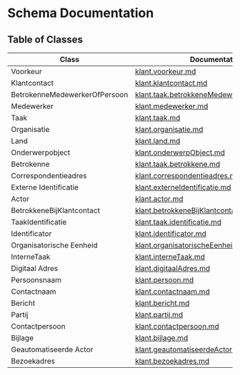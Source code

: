 # Schema Documentation

## Table of Classes

| Class | Documentation |
|-------|--------------|
| Voorkeur | [klant.voorkeur.md](klant.voorkeur.md) |
| Klantcontact | [klant.klantcontact.md](klant.klantcontact.md) |
| BetrokenneMedewerkerOfPersoon | [klant.taak.betrokkeneMedewerkerOfPersoon.md](klant.taak.betrokkeneMedewerkerOfPersoon.md) |
| Medewerker | [klant.medewerker.md](klant.medewerker.md) |
| Taak | [klant.taak.md](klant.taak.md) |
| Organisatie | [klant.organisatie.md](klant.organisatie.md) |
| Land | [klant.land.md](klant.land.md) |
| Onderwerpobject | [klant.onderwerpObject.md](klant.onderwerpObject.md) |
| Betrokenne | [klant.taak.betrokkene.md](klant.taak.betrokkene.md) |
| Correspondentieadres | [klant.correspondentieadres.md](klant.correspondentieadres.md) |
| Externe Identificatie | [klant.externeIdentificatie.md](klant.externeIdentificatie.md) |
| Actor | [klant.actor.md](klant.actor.md) |
| BetrokkeneBijKlantcontact | [klant.betrokkeneBijKlantcontact.md](klant.betrokkeneBijKlantcontact.md) |
| TaakIdentificatie | [klant.taak.identificatie.md](klant.taak.identificatie.md) |
| Identificator | [klant.identificator.md](klant.identificator.md) |
| Organisatorische Eenheid | [klant.organisatorischeEenheid.md](klant.organisatorischeEenheid.md) |
| InterneTaak | [klant.interneTaak.md](klant.interneTaak.md) |
| Digitaal Adres | [klant.digitaalAdres.md](klant.digitaalAdres.md) |
| Persoonsnaam | [klant.persoon.md](klant.persoon.md) |
| Contactnaam | [klant.contactnaam.md](klant.contactnaam.md) |
| Bericht | [klant.bericht.md](klant.bericht.md) |
| Partij | [klant.partij.md](klant.partij.md) |
| Contactpersoon | [klant.contactpersoon.md](klant.contactpersoon.md) |
| Bijlage | [klant.bijlage.md](klant.bijlage.md) |
| Geautomatiseerde Actor | [klant.geautomatiseerdeActor.md](klant.geautomatiseerdeActor.md) |
| Bezoekadres | [klant.bezoekadres.md](klant.bezoekadres.md) |
